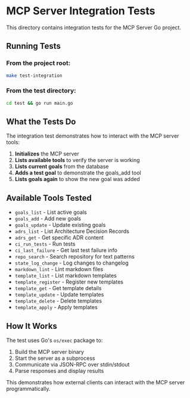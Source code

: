 # MCP Server Integration Tests

This directory contains integration tests for the MCP Server Go project.

## Running Tests

### From the project root:
```bash
make test-integration
```

### From the test directory:
```bash
cd test && go run main.go
```

## What the Tests Do

The integration test demonstrates how to interact with the MCP server tools:

1. **Initializes** the MCP server
2. **Lists available tools** to verify the server is working
3. **Lists current goals** from the database
4. **Adds a test goal** to demonstrate the goals_add tool
5. **Lists goals again** to show the new goal was added

## Available Tools Tested

- `goals_list` - List active goals
- `goals_add` - Add new goals
- `goals_update` - Update existing goals
- `adrs_list` - List Architecture Decision Records
- `adrs_get` - Get specific ADR content
- `ci_run_tests` - Run tests
- `ci_last_failure` - Get last test failure info
- `repo_search` - Search repository for text patterns
- `state_log_change` - Log changes to changelog
- `markdown_lint` - Lint markdown files
- `template_list` - List markdown templates
- `template_register` - Register new templates
- `template_get` - Get template details
- `template_update` - Update templates
- `template_delete` - Delete templates
- `template_apply` - Apply templates

## How It Works

The test uses Go's `os/exec` package to:
1. Build the MCP server binary
2. Start the server as a subprocess
3. Communicate via JSON-RPC over stdin/stdout
4. Parse responses and display results

This demonstrates how external clients can interact with the MCP server programmatically.

